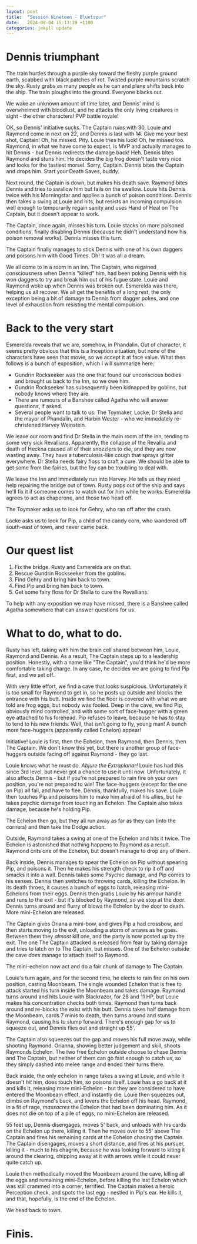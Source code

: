 ```yaml
---
layout: post
title:  "Session Nineteen - Bluetspur"
date:   2024-08-04 15:13:39 +1100
categories: jekyll update
---
```

# Dennis triumphant

The train hurtles through a purple sky toward the fleshy purple ground earth, scabbed with black patches of rot. Twisted purple mountains scratch the sky.  Rusty grabs as many people as he can and plane shifts back into the ship.  The train ploughs into the ground.  Everyone blacks out.

We wake an unknown amount of time later, and Dennis' mind is overwhelmed with bloodlust, and he attacks the only living creatures in sight - the other characters!  PVP battle royale!

OK, so Dennis' initiative sucks.  The Captain _rules_ with 30, Louie and Raymond come in next on 22, and Dennis is last with 14.  Give me your best shot, Captain!  Oh, he missed.  Pity.  Louie tries his luck!  Oh, he missed too.  Raymond, in what we have come to expect, is MVP and actually manages to hit Dennis - but Dennis redirects the damage back!  Heh.  Dennis bites Raymond and stuns him.  He decides the big frog doesn't taste very nice and looks for the tastiest morsel.  Sorry, Captain.  Dennis bites the Captain and drops him.  Start your Death Saves, buddy.

Next round, the Captain is down, but makes his death save.  Raymond bites Dennis and tries to swallow him but fails on the swallow.  Louie hits Dennis twice with his Morningstar and applies a bunch of poison conditions.  Dennis then takes a swing at Louie and hits, but resists an incoming compulsion well enough to temporarily regain sanity and uses Hand of Heal on The Captain, but it doesn't appear to work.

The Captain, once again, misses his turn.  Louie stacks on more poisoned conditions, finally disabling Dennis (because he didn't understand how his poison removal works).  Dennis misses this turn.

The Captain finally manages to stick Dennis with one of his own daggers and poisons him with Good Times.  Oh!  It was all a dream.

We all come to in a room in an inn.  The Captain, who regained consciousness when Dennis "killed" him, had been poking Dennis with his won daggers to try and break him out of his fugue state. Louie and Raymond woke up when Dennis was broken out.  Esmerelda was there, helping us all recover.  We all get the benefits of a long rest, the only exception being a bit of damage to Dennis from dagger pokes, and one level of exhaustion from resisting the mental compulsion.

# Back to the very start

Esmerelda reveals that we are, somehow, in Phandalin.  Out of character, it seems pretty obvious that this is a Inception situation, but none of the characters have seen that movie, so we accept it at face value.  What then follows is a bunch of exposition, which I will summarize here:

* Gundrin Rockseeker was the one that found our unconscious bodies and brought us back to the Inn, so we owe him.
* Gundrin Rockseeker has subsequently been kidnapped by goblins, but nobody knows where they are.
* There are rumours of a Banshee called Agatha who will answer questions, if asked.
* Several people want to talk to us: The Toymaker, Locke, Dr Stella and the mayor of Phandalin, and Harbin Wester - who we immedately re-christened Harvey Weinstein.

We leave our room and find Dr Stella in the main room of the inn, tending to some very sick Revallians.  Apparently, the collapse of the Revallia and death of Heckna caused all of their snozzlers to die, and they are now wasting away.  They have a tuberculosis-like cough that sprays glitter everywhere.  Dr Stella needs fairy floss to craft a cure.  We should be able to get some from the fairies, but the fey can be troubling to deal with.

We leave the Inn and immediately run into Harvey.  He tells us they need help repairing the bridge out of town.  Rusty pops out of the ship and says he'll fix it if someone comes to watch out for him while he works.  Esmerelda agrees to act as chaperone, and those two head off.

The Toymaker asks us to look for Gehry, who ran off after the crash.

Locke asks us to look for Pip, a child of the candy corn, who wandered off south-east of town, and never came back.

# Our quest list

1. Fix the bridge.  Rusty and Esmerelda are on that.
2. Rescue Gundrin Rockseeker from the goblins.
3. Find Gehry and bring him back to town.
4. Find Pip and bring him back to town.
5. Get some fairy floss for Dr Stella to cure the Revallians.

To help with any exposition we may have missed, there is a Banshee called Agatha somewhere that can answer questions for us.

# What to do, what to do.

Rusty has left, taking with him the brain cell shared between him, Louie, Raymond and Dennis.  As a result, The Captain steps up to a leadership position.  Honestly, with a name like "The Captain", you'd think he'd be more comfortable taking charge.  In any case, he decides we are going to find Pip first, and we set off.

With very little effort, we find a cave that looks suspicious.  Unfortunately it is too small for Raymond to get in, so he posts up outside and blocks the entrance with his butt.  Inside we find the floor is covered with what we are told are frog eggs, but nobody was fooled.  Deep in the cave, we find Pip, obviously mind controlled, and with some sort of face-hugger with a green eye attached to his forehead.  Pip refuses to leave, because he has to stay to tend to his new friends.  Well, that isn't going to fly, young man!  A bunch more face-huggers (apparently called Echelon) appear!

Initiative!  Louie is first, then the Echelon, then Raymond, then Dennis, then The Captain.  We don't know this yet, but there is another group of face-huggers outside facing off against Raymond - they go last.

Louie knows what he must do.  *Abjure the Extraplanar!*  Louie has had this since 3rd level, but never got a chance to use it until now.  Unfortunately, it also affects Dennis - but if you're not prepared to rain fire on your own position, you're not prepared to win!  The face-huggers (except for the one on Pip) all fail, and have to flee.  Dennis, thankfully, makes his save.  Louie then touches Pip and poisons him to make him afraid of his allies, but he takes psychic damage from touching an Echelon.  The Captain also takes damage, because he's holding Pip.

The Echelon then go, but they all run away as far as they can (into the corners) and then take the Dodge action.

Outside, Raymond takes a swing at one of the Echelon and hits it twice.  The Echelon is astonished that nothing happens to Raymond as a result.  Raymond crits one of the Echelon, but doesn't manage to drop any of them.

Back inside, Dennis manages to spear the Echelon on Pip without spearing Pip, and poisons it.  Then he makes his strength check to rip it off and smacks it into a wall.  Dennis takes some Psychic damage, and Pip comes to his senses.  Dennis then switches to throwing cards, killing the Echelon.  In its death throes, it causes a bunch of eggs to hatch, releasing mini-Echelons from their eggs.  Dennis then grabs Louie by his armour handle and runs to the exit - but it's blocked by Raymond, so we stop at the door.  Dennis turns sround and flurry of blows the Echelon by the door to death.  More mini-Echelon are released.

The Captain gives Oriana a mini-bow, and gives Pip a had crossbow, and then starts moving to the exit, unloading a storm of arraws as he goes.  Between them they _almost_ kill one, and the party is now posted up by the exit.  The one The Captain attacked is released from fear by taking damage and tries to latch on to The Captain, but misses.  One of the Echelon outside the cave _does_ manage to attach itself to Raymond.

The mini-echelon now act and do a fair chunk of damage to The Captain.

Louie's turn again, and for the second time, he elects to rain fire on his own position, casting Moonbeam.  The single wounded Echelon that is free to attack started his turn inside the Moonbeam and takes damage.  Raymond turns around and hits Louie with Blackrazor, for 28 and 11 HP, but Louie makes his concentration checks both times.  Raymond then turns back around and re-blocks the exist with his butt. Dennis takes half damage from the Moonbeam, cards 7 minis to death, then turns around and stuns Raymond, causing his to slump forward.  There's enough gap for us to squeeze out, and Dennis flies out and straight up 55'.

The Captain also squeezes out the gap and moves his full move away, while shooting Raymond.  Orianna, showing better judgement and skill, shoots Raymonds Echelon.  The two free Echelon outside choose to chase Dennis and The Captain, but neither of them can go fast enough to catch us, so they simply dashed into melee range and ended their turns there.

Back inside, the only echelon in range takes a swing at Louie, and while it doesn't _hit_ him, does touch him, so poisons itself.  Louie has a go back at it and kills it, releasing more mini-Echelon - but they are considered to have entered the Moonbeam effect, and instantly die.  Louie then squeezes out, climbs on Raymond's back, and levers the Echelon off his head.  Raymond, in a fit of rage, _massacres_ the Echelon that had been dominating him.  As it does not die on top of a pile of eggs, no mini-Echelon are released.

55 feet up, Dennis disengages, moves 5' back, and unloads with his cards on the Echelon up there, killing it.  Then he moves over to 55' above The Captain and fires his remaining cards at the Echelon chasing the Captain.  The Captain disengages, moves a short distance, and fires at his pursuer, killing it - much to his chagrin, because he was looking forward to kiting it around the clearing, chipping away at it with arrows while it could never quite catch up.

Louie then methodically moved the Moonbeam around the cave, killing all the eggs and remaining mini-Echelon, before killing the last Echelon which was still crammed into a corner, terrified.  The Captain makes a heroic Perception check, and spots the last egg - nestled in Pip's ear.  He kills it, and that, hopefully, is the end of the Echelon.

We head back to town.

# Finis.